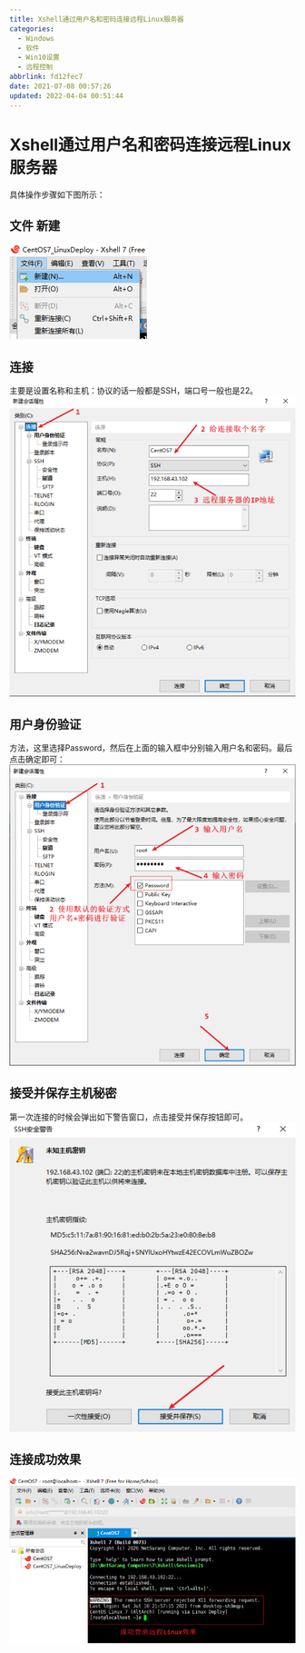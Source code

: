 ```yaml
---
title: Xshell通过用户名和密码连接远程Linux服务器
categories: 
  - Windows
  - 软件
  - Win10设置
  - 远程控制
abbrlink: fd12fec7
date: 2021-07-08 00:57:26
updated: 2022-04-04 00:51:44
---
```

# Xshell通过用户名和密码连接远程Linux服务器
具体操作步骤如下图所示：
## 文件 新建
![图片](https://raw.githubusercontent.com/lanlan2017/images/master/Blog/Windows/Software/Win10Settings/RemoteControl/XShellIsConnectedToTheLinuxServerViaUsernameAndPassword/1.png)
## 连接
主要是设置名称和主机：协议的话一般都是SSH，端口号一般也是22。
![图片](https://raw.githubusercontent.com/lanlan2017/images/master/Blog/Windows/Software/Win10Settings/RemoteControl/XShellIsConnectedToTheLinuxServerViaUsernameAndPassword/2.png)

## 用户身份验证
方法，这里选择Password，然后在上面的输入框中分别输入用户名和密码。最后点击确定即可：
![图片](https://raw.githubusercontent.com/lanlan2017/images/master/Blog/Windows/Software/Win10Settings/RemoteControl/XShellIsConnectedToTheLinuxServerViaUsernameAndPassword/3.png)
## 接受并保存主机秘密
第一次连接的时候会弹出如下警告窗口，点击接受并保存按钮即可。
![图片](https://raw.githubusercontent.com/lanlan2017/images/master/Blog/Windows/Software/Win10Settings/RemoteControl/XShellIsConnectedToTheLinuxServerViaUsernameAndPassword/4.png)
## 连接成功效果
![图片](https://raw.githubusercontent.com/lanlan2017/images/master/Blog/Windows/Software/Win10Settings/RemoteControl/XShellIsConnectedToTheLinuxServerViaUsernameAndPassword/5.png)

<!-- Blog/Windows/Software/Win10Settings/RemoteControl/XShellIsConnectedToTheLinuxServerViaUsernameAndPassword -->
